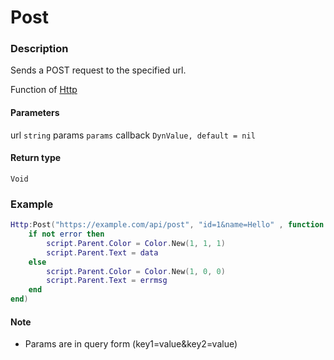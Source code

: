 # Post

### Description

Sends a POST request to the specified url.

Function of [Http](../../)

#### Parameters

url `string`
params `params`
callback `DynValue, default = nil`

#### Return type

`Void`

### Example

```lua
Http:Post("https://example.com/api/post", "id=1&name=Hello" , function (data, error, errmsg)
    if not error then
        script.Parent.Color = Color.New(1, 1, 1)
        script.Parent.Text = data
    else
        script.Parent.Color = Color.New(1, 0, 0)
        script.Parent.Text = errmsg
    end
end)
```

#### Note

- Params are in query form (key1=value&key2=value)
